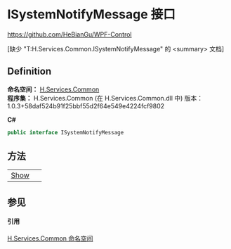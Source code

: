 # ISystemNotifyMessage 接口
https://github.com/HeBianGu/WPF-Control

\[缺少 "T:H.Services.Common.ISystemNotifyMessage" 的 &lt;summary&gt; 文档\]



## Definition
**命名空间：** <a href="b9cdd84f-6623-a51a-f53b-465103ced202">H.Services.Common</a>  
**程序集：** H.Services.Common (在 H.Services.Common.dll 中) 版本：1.0.3+58daf524b91f25bbf55d2f64e549e4224fcf9802

**C#**
``` C#
public interface ISystemNotifyMessage
```



## 方法
<table>
<tr>
<td><a href="7cd36f8b-d7e3-2273-dc1a-d5c372fcde37">Show</a></td>
<td> </td></tr>
</table>

## 参见


#### 引用
<a href="b9cdd84f-6623-a51a-f53b-465103ced202">H.Services.Common 命名空间</a>  
